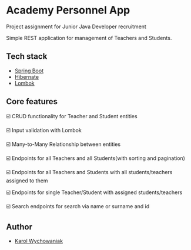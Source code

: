 
# Academy Personnel App

Project assignment for Junior Java Developer recruitment

Simple REST application for management of Teachers and Students.

## Tech stack

- [Spring Boot](https://spring.io/projects/spring-boot)
- [Hibernate](https://hibernate.org/)
- [Lombok](https://projectlombok.org/)


## Core features

☑️ CRUD functionality for Teacher and Student entities

☑️ Input validation with Lombok

☑️ Many-to-Many Relationship between entities

☑️ Endpoints for all Teachers and all Students(with sorting and pagination)

☑️ Endpoints for all Teachers and Students with all students/teachers assigned to them

☑️ Endpoints for single Teacher/Student with assigned students/teachers

☑️ Search endpoints for search via name or surname and id



## Author

- [Karol Wychowaniak](https://www.github.com/Kajek)



